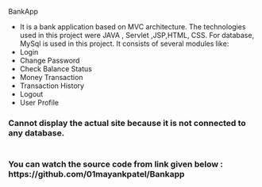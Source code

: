 BankApp
 - It is a bank application based on MVC architecture. The technologies used in this project 
 were JAVA , Servlet ,JSP,HTML, CSS. For database, MySql is used in this project. It consists of 
 several modules like:
 - Login
 - Change Password
 - Check Balance Status
 - Money Transaction
 - Transaction History
 - Logout<br>
 - User Profile<br>
 <h3>Cannot display the actual site because it is not connected to any database. <h3><br>
 You can watch the source code from link given below :<br>
 https://github.com/01mayankpatel/Bankapp
